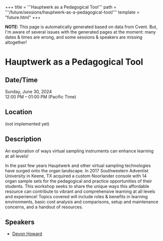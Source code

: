 +++
title = '''Hauptwerk as a Pedagogical Tool'''
path = '''/future/sessions/hauptwerk-as-a-pedagogical-tool/'''
template = "future.html"
+++

<p class="todo">
<strong>NOTE:</strong> This page is automatically generated based on data from Cvent.
But, I'm aware of several issues with the generated pages at the moment:
many dates & times are wrong, and some sessions & speakers are missing altogether!
</p>

<h1>Hauptwerk as a Pedagogical Tool</h1>
<h2>Date/Time</h2>
<p>Sunday, June 30, 2024<br>
12:00 PM – 01:00 PM (Pacific Time)</p>
<h2>Location</h2>
(not implemented yet)
<h2>Description</h2>
An exploration of ways virtual sampling instruments can enhance learning at all levels!

In the past few years Hauptwerk and other virtual sampling technologies have surged onto the organ landscape. In 2017 Southwestern Adventist University in Keene, TX acquired a custom Noorlander console with 14 organ sample sets for the pedagogical and practice opportunities of their students. This workshop seeks to share the unique ways this affordable resource can contribute to vibrant and comprehensive learning at all levels and experience! Topics covered will include roles & benefits in learning environments, basic cost analysis and comparisons, setup and maintenance concerns, and a handout of resources.
<h2>Speakers</h2>
<ul><li><a href="/future/performers/devon-howard/">Devon Howard</a></li>

